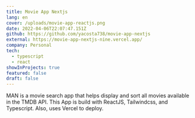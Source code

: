 ```yaml
---
title: Movie App Nextjs
lang: en
cover: /uploads/movie-app-reactjs.png
date: 2022-04-06T22:07:47.151Z
github: https://github.com/yacosta738/movie-app-nextjs
external: https://movie-app-nextjs-nine.vercel.app/
company: Personal
tech:
  - typescript
  - react
showInProjects: true
featured: false
draft: false
---
```

MAN is a movie search app that helps display and sort all movies available in the TMDB API. This App is build with ReactJS, Tailwindcss, and Typescript. Also, uses Vercel to deploy.